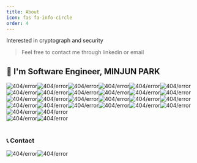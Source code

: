 ```yaml
---
title: About
icon: fas fa-info-circle
order: 4
---
```




<!-- > **Note**: Add Markdown syntax content to file `_tabs/about.md` and it will show up on this page. -->

Interested in cryptograph and security  
> Feel free to contact me through linkedin or email

<!-- ![header](header.png) -->
## 👋 I'm Software Engineer, MINJUN PARK
<!-- <p align="left"> -->
<img style="float: left;" src="https://img.shields.io/badge/javascript-%23323330.svg?style=plastic&logo=javascript&logoColor=%23F7DF1E" alt="404/error"/>
<img style="float: left;" src="https://img.shields.io/badge/node.js-6DA55F?style=plastic&logo=node.js&logoColor=white" alt="404/error"/>
<img style="float: left;" src="https://img.shields.io/badge/express.js-%23404d59.svg?style=plastic&logo=express&logoColor=%2361DAFB" alt="404/error"/>
<img style="float: left;" src="https://img.shields.io/badge/ruby-%23CC342D.svg?style=plastic&logo=ruby&logoColor=white" alt="404/error"/>
<img style="float: left;" src="https://img.shields.io/badge/rails-%23CC0000.svg?style=plastic&logo=ruby-on-rails&logoColor=white" alt="404/error"/>
<img style="float: left;" src="https://img.shields.io/badge/dart-%230175C2.svg?style=plastic&logo=dart&logoColor=white" alt="404/error"/>
<img style="float: left;" src="https://img.shields.io/badge/Flutter-%2302569B.svg?style=plastic&logo=Flutter&logoColor=white" alt="404/error"/>
<img style="float: left;" src="https://img.shields.io/badge/python-3670A0?style=plastic&logo=python&logoColor=ffdd54" alt="404/error"/>
<img style="float: left;" src="https://img.shields.io/badge/numpy-%23013243.svg?style=plastic&logo=numpy&logoColor=white" alt="404/error"/>
<img style="float: left;" src="https://img.shields.io/badge/c-%2300599C.svg?style=plastic&logo=c&logoColor=white" alt="404/error"/>
<img style="float: left;" src="https://img.shields.io/badge/c++-%2300599C.svg?style=plastic&logo=c%2B%2B&logoColor=white" alt="404/error"/> <br>  

<img style="float: left;" src="https://img.shields.io/badge/Red%20Hat-EE0000?style=plastic&logo=redhat&logoColor=white" alt="404/error"/>
<img style="float: left;" src="https://img.shields.io/badge/Arch%20Linux-1793D1?logo=arch-linux&logoColor=fff&style=plastic" alt="404/error"/>
<img style="float: left;" src="https://img.shields.io/badge/Android-3DDC84?style=plastic&logo=android&logoColor=white" alt="404/error"/>
<img style="float: left;" src="https://img.shields.io/badge/VIM-%2311AB00.svg?style=plastic&logo=vim&logoColor=white" alt="404/error"/>
<img style="float: left;" src="https://img.shields.io/badge/shell_script-%23121011.svg?style=plastic&logo=gnu-bash&logoColor=white" alt="404/error"/>  <br> 

<img style="float: left;" src="https://img.shields.io/badge/git-%23F05033.svg?style=plastic&logo=git&logoColor=white" alt="404/error"/>
<img style="float: left;" src="https://img.shields.io/badge/gitlab-%23181717.svg?style=plastic&logo=gitlab&logoColor=white" alt="404/error"/>
<img style="float: left;" src="https://img.shields.io/badge/apache-%23D42029.svg?style=plastic&logo=apache&logoColor=white" alt="404/error"/>
<img style="float: left;" src="https://img.shields.io/badge/AWS-%23FF9900.svg?style=plastic&logo=amazon-aws&logoColor=white" alt="404/error"/>
<img style="float: left;" src="https://img.shields.io/badge/Cloudflare-F38020?style=plastic&logo=Cloudflare&logoColor=white" alt="404/error"/>  <br> 

<img style="float: left;" src="https://img.shields.io/badge/NPM-%23000000.svg?style=plastic&logo=npm&logoColor=white" alt="404/error"/>
<img style="float: left;" src="https://img.shields.io/badge/vuejs-%2335495e.svg?style=plastic&logo=vuedotjs&logoColor=%234FC08D" alt="404/error"/>
<img style="float: left;" src="https://img.shields.io/badge/-mocha-%238D6748?style=plastic&logo=mocha&logoColor=white" alt="404/error"/>  <br> 

<img style="float: left;" src="https://img.shields.io/badge/opencv-%23white.svg?style=plastic&logo=opencv&logoColor=white" alt="404/error"/>
<img style="float: left;" src="https://img.shields.io/badge/threejs-black?style=plastic&logo=three.js&logoColor=white" alt="404/error"/>  <br> 

<img style="float: left;" src="https://img.shields.io/badge/MongoDB-%234ea94b.svg?style=plastic&logo=mongodb&logoColor=white" alt="404/error"/>
<img style="float: left;" src="https://img.shields.io/badge/sqlite-%2307405e.svg?style=plastic&logo=sqlite&logoColor=white" alt="404/error"/><br><br> 
</p>

### 📞 Contact  
<a href="mailto:bluebluerize900@gmail.com"><img style="float: left;" src="https://img.shields.io/badge/Gmail-D14836?style=plastic&logo=gmail&logoColor=white" alt="404/error"/></a>
<a href="https://www.linkedin.com/in/minjun-park-536ba2213/"><img style="float: left;" src="https://img.shields.io/badge/linkedin-%230077B5.svg?style=plastic&logo=linkedin&logoColor=white" alt="404/error"/></a><br>  
